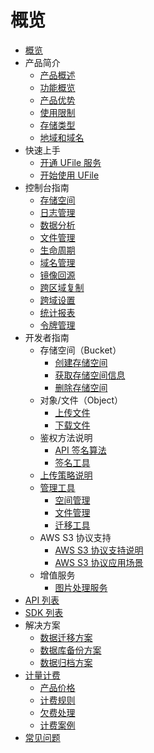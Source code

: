 
# 概览

* [概览](https://docs.ucloud.cn/ufile/README)
* 产品简介
    * [产品概述](https://docs.ucloud.cn/ufile/introduction/concept)
    * [功能概览](https://docs.ucloud.cn/ufile/introduction/functions)
    * [产品优势](https://docs.ucloud.cn/ufile/introduction/advantages)
    * [使用限制](https://docs.ucloud.cn/ufile/introduction/limit)
    * [存储类型](https://docs.ucloud.cn/ufile/introduction/storage_type)
    * [地域和域名](https://docs.ucloud.cn/ufile/introduction/region)
* 快速上手
    * [开通 UFile 服务](https://docs.ucloud.cn/ufile/quick/start_service)
    * [开始使用 UFile](https://docs.ucloud.cn/ufile/quick/quick_start)
* 控制台指南
    * [存储空间](https://docs.ucloud.cn/ufile/guide/space)
    * [日志管理](https://docs.ucloud.cn/ufile/guide/logging)
    * [数据分析](https://docs.ucloud.cn/ufile/guide/analyze)
    * [文件管理](https://docs.ucloud.cn/ufile/guide/management)
    * [生命周期](https://docs.ucloud.cn/ufile/guide/lifecycle)
    * [域名管理](https://docs.ucloud.cn/ufile/guide/domain)
    * [镜像回源](https://docs.ucloud.cn/ufile/guide/mirror)
    * [跨区域复制](https://docs.ucloud.cn/ufile/guide/multisite)
    * [跨域设置](https://docs.ucloud.cn/ufile/guide/cors)
    * [统计报表](https://docs.ucloud.cn/ufile/guide/dashboard)
    * [令牌管理](https://docs.ucloud.cn/ufile/guide/token)
* 开发者指南
    * 存储空间（Bucket）
        * [创建存储空间](https://docs.ucloud.cn/ufile/guide/bucket/devguide)
        * [获取存储空间信息](https://docs.ucloud.cn/ufile/guide/bucket/describe)
        * [删除存储空间](https://docs.ucloud.cn/ufile/guide/bucket/delete)
    * 对象/文件（Object）
        * [上传文件](https://docs.ucloud.cn/ufile/guide/file/put)
        * [下载文件](https://docs.ucloud.cn/ufile/guide/file/download)
    * 鉴权方法说明
        * [API 签名算法](https://docs.ucloud.cn/ufile/api/authorization)
        * [签名工具](https://docs.ucloud.cn/ufile/api/authorization-tool)
	* [上传策略说明](https://docs.ucloud.cn/ufile/putpolicy)
    * [管理工具](https://docs.ucloud.cn/ufile/tools/introduction)
        * [空间管理](https://docs.ucloud.cn/ufile/tools/tools/tools_bcket)
        * [文件管理](https://docs.ucloud.cn/ufile/tools/tools/tools_file)
        * [迁移工具](https://docs.ucloud.cn/ufile/tools/tools/ufile_import)
    * AWS S3 协议支持
        * [AWS S3 协议支持说明](https://docs.ucloud.cn/ufile/s3/s3_introduction)
        * [AWS S3 协议应用场景](https://docs.ucloud.cn/ufile/s3/s3_application)
    * 增值服务
        * [图片处理服务](https://docs.ucloud.cn/ufile/service/pic)
* [API 列表](https://docs.ucloud.cn/ufile/api_reference)
* [SDK 列表](https://docs.ucloud.cn/ufile/tools/sdk)
* 解决方案
    * [数据迁移方案](https://docs.ucloud.cn/ufile/solutions/remove)
    * [数据库备份方案](https://docs.ucloud.cn/ufile/solutions/backup)
    * [数据归档方案](https://docs.ucloud.cn/ufile/solutions/archive)
* [计量计费](https://docs.ucloud.cn/ufile/bill/new)
    * [产品价格](https://docs.ucloud.cn/ufile/bill/billing)
    * [计费规则](https://docs.ucloud.cn/ufile/bill/directions)
    * [欠费处理](https://docs.ucloud.cn/ufile/bill/arrears)
    * [计费案例](https://docs.ucloud.cn/ufile/bill/case)
* [常见问题](https://docs.ucloud.cn/ufile/faq)
